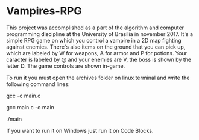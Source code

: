 # Vampires-RPG

This project was accomplished as a part of the algorithm and computer programming discipline at the University of Brasilia in november 2017. It's a simple RPG game on which you control a vampire in a 2D map fighting against enemies. There's also items on the ground that you can pick up, which are labeled by W for weapons, A for armor and P for potions. Your caracter is labeled by @ and your enemies are V, the boss is shown by the letter D. The game controls are shown in-game.

To run it you must open the archives folder on linux terminal and write the following command lines:

gcc -c main.c

gcc main.c -o main

./main

If you want to run it on Windows just run it on Code Blocks.
